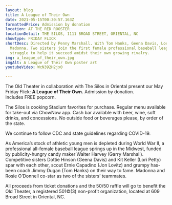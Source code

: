 ```yaml
---
layout: blog
title: A League of Their Own
date: 2021-05-15T00:30:57.163Z
formattedPrice: Admission by donation
location: AT THE RED ROOSTER
locationDetail: THE SILOS, 1111 BROAD STREET, ORIENTAL, NC
showtype: FRIDAY FLICK
shortDesc: Directed by Penny Marshall. With Tom Hanks, Geena Davis, Lori Petty,
  Madonna. Two sisters join the first female professional baseball league and
  struggle to help it succeed amidst their own growing rivalry.
img: a_league_of_their_own.jpg
imgAlt: A League of Their Own poster art
youtubeVideo: WcN392H2jx0

---
```

The Old Theater in collaboration with The Silos in Oriental present our May Friday Flick:  **A League of Their Own.** Admission by donation. Includes FREE popcorn.

The Silos is cooking Stadium favorites for purchase. Regular menu available for take-out via ChowNow app. Cash bar available with beer, wine, soft drinks, and concessions. No outside food or beverages please, by order of the state.

We continue to follow CDC and state guidelines regarding COVID-19.

As America’s stock of athletic young men is depleted during World War II, a professional all-female baseball league springs up in the Midwest, funded by publicity-hungry candy maker Walter Harvey (Garry Marshall). Competitive sisters Dottie Hinson (Geena Davis) and Kit Keller (Lori Petty) spar with each other, scout Ernie Capadino (Jon Lovitz) and grumpy has-been coach Jimmy Dugan (Tom Hanks) on their way to fame. Madonna and Rosie O’Donnell co-star as two of the sisters’ teammates.

All proceeds from ticket donations and the 50/50 raffle will go to benefit the Old Theater, a registered 501©(3) non-profit organization, located at 609 Broad Street in Oriental, NC.